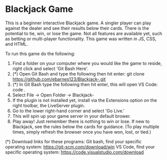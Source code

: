 # Blackjack Game

This is a beginner interactive Blackjack game. A singler player can play against the dealer and see their results below their cards. There is the potential to tie, win, or lose the game. Not all features are available yet, such as betting or multi-player functionality. This game was written in JS, CSS, and HTML. 

To run this game do the following: 
1) Find a folder on your computer where you would like the game to reside, right click and select 'Git Bash Here'.
2) (*) Open Git Bash and type the following then hit enter:
git clone https://github.com/ebarnes123/Blackjack-.git
3) (*) In Git Bash type the following then hit enter, this will open VS Code:
code .
4) Select File -> Open Folder -> Blackjack- 
5) If the plugin is not installed yet, install via the Extensions option on the right toolbar, the LiveServer plugin.
6) Go to the lower right-hand corner and select 'Go Live.' 
7) This will spin up your game server in your default brower. 
8) Play away! Just remember there is nothing to win or lose. If new to Blackjack, see the rules below the cards for guidance. (To play multiple times, simply refresh the browser once you have won, lost, or tied.) 

(*) Download links for these programs: 
Git bash, find your specific operating system: https://git-scm.com/download/win
VS Code, find your specific operating system: https://code.visualstudio.com/download
